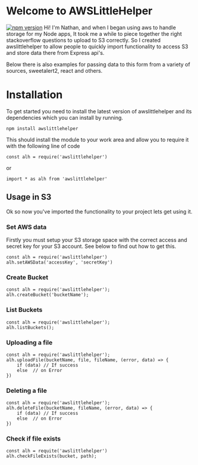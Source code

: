 # Welcome to AWSLittleHelper
[![npm version](https://badge.fury.io/js/awslittlehelper.svg)](https://badge.fury.io/js/awslittlehelper)
Hi! I'm Nathan, and when I began using aws to handle storage for my Node apps, It took me a while to piece together the right stackoverflow questions to upload to S3 correctly. So I created awslittlehelper to allow people to quickly import functionality to access S3 and store data there from Express api's.

Below there is also examples for passing data to this form from a variety of sources, sweetalert2, react and others.


# Installation

To get started you need to install the latest version of awslittlehelper and its dependencies which you can install by running.

    npm install awslittlehelper
This should install the module to your work area and allow you to require it with the following line of code

    const alh = require('awslittlehelper')
 or
 

    import * as alh from 'awslittlehelper'

## Usage in S3
 
Ok so now you've imported the functionality to your project lets get using it.
### Set AWS data
Firstly you must setup your S3 storage space with the correct access and secret key for your S3 account. See below to find out how to get this.

    const alh = require('awslittlehelper')
    alh.setAWSData('accessKey', 'secretKey')

### Create Bucket

    const alh = require('awslittlehelper');
    alh.createBucket('bucketName');
    
### List Buckets

    const alh = require('awslittlehelper');
    alh.listBuckets();

### Uploading a file
    const alh = require('awslittlehelper');
    alh.uploadFile(bucketName, file, fileName, (error, data) => {
        if (data) // If success
	    else  // on Error
    })
 
### Deleting a file
    const alh = require('awslittlehelper');
    alh.deleteFile(bucketName, fileName, (error, data) => {
        if (data) // If success
	    else  // on Error
    })
### Check if file exists

    const alh = requite('awslittlehelper')
    alh.checkFileExists(bucket, path);
